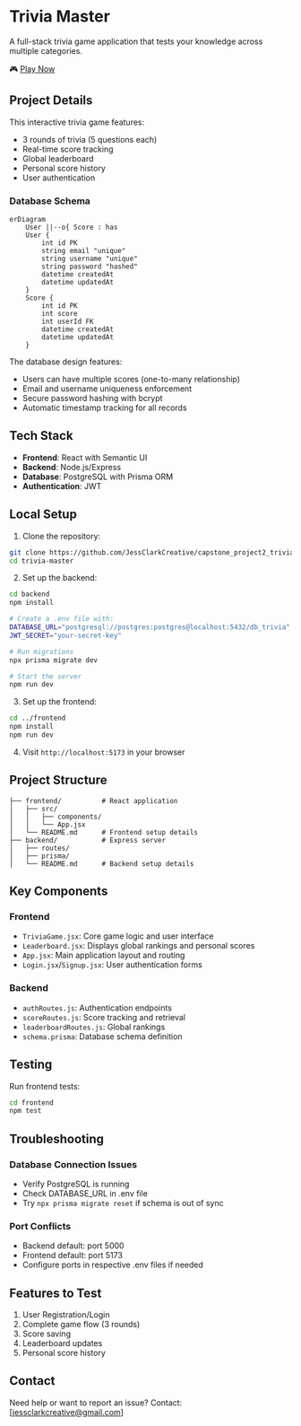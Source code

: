 # Trivia Master

A full-stack trivia game application that tests your knowledge across multiple categories.

🎮 [Play Now](https://trivia-frontend-1ods.onrender.com/)

## Project Details

This interactive trivia game features:
- 3 rounds of trivia (5 questions each)
- Real-time score tracking
- Global leaderboard
- Personal score history
- User authentication

### Database Schema

```mermaid
erDiagram
    User ||--o{ Score : has
    User {
        int id PK
        string email "unique"
        string username "unique"
        string password "hashed"
        datetime createdAt
        datetime updatedAt
    }
    Score {
        int id PK
        int score
        int userId FK
        datetime createdAt
        datetime updatedAt
    }
```

The database design features:
- Users can have multiple scores (one-to-many relationship)
- Email and username uniqueness enforcement
- Secure password hashing with bcrypt
- Automatic timestamp tracking for all records

## Tech Stack

- **Frontend**: React with Semantic UI
- **Backend**: Node.js/Express
- **Database**: PostgreSQL with Prisma ORM
- **Authentication**: JWT

## Local Setup

1. Clone the repository:
```bash
git clone https://github.com/JessClarkCreative/capstone_project2_triviagame
cd trivia-master
```

2. Set up the backend:
```bash
cd backend
npm install

# Create a .env file with:
DATABASE_URL="postgresql://postgres:postgres@localhost:5432/db_trivia"
JWT_SECRET="your-secret-key"

# Run migrations
npx prisma migrate dev

# Start the server
npm run dev
```

3. Set up the frontend:
```bash
cd ../frontend
npm install
npm run dev
```

4. Visit `http://localhost:5173` in your browser

## Project Structure
```
├── frontend/          # React application
│   ├── src/
│   │   ├── components/
│   │   └── App.jsx
│   └── README.md      # Frontend setup details
├── backend/           # Express server
│   ├── routes/
│   ├── prisma/
│   └── README.md      # Backend setup details
```

## Key Components

### Frontend
- `TriviaGame.jsx`: Core game logic and user interface
- `Leaderboard.jsx`: Displays global rankings and personal scores
- `App.jsx`: Main application layout and routing
- `Login.jsx`/`Signup.jsx`: User authentication forms

### Backend
- `authRoutes.js`: Authentication endpoints
- `scoreRoutes.js`: Score tracking and retrieval
- `leaderboardRoutes.js`: Global rankings
- `schema.prisma`: Database schema definition

## Testing

Run frontend tests:
```bash
cd frontend
npm test
```

## Troubleshooting

### Database Connection Issues
- Verify PostgreSQL is running
- Check DATABASE_URL in .env file
- Try `npx prisma migrate reset` if schema is out of sync

### Port Conflicts
- Backend default: port 5000
- Frontend default: port 5173
- Configure ports in respective .env files if needed

## Features to Test
1. User Registration/Login
2. Complete game flow (3 rounds)
3. Score saving
4. Leaderboard updates
5. Personal score history

## Contact

Need help or want to report an issue? 
Contact: [jessclarkcreative@gmail.com]